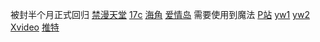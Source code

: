 被封半个月正式回归
[禁漫天堂](18comic.vip)
[17c](17c.com)
[海角](hai2406a6b.top)
[爱情岛](aqd99.com)
需要使用到魔法
[P站](pornhub.com)
[yw1](yw1137.com)
[yw2](by25777.com)
[Xvideo](xvideos.com)
[推特](x.com)
